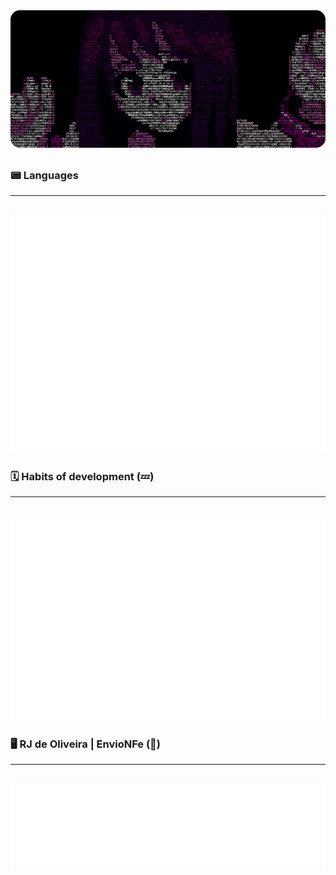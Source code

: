 
<!DOCTYPE html>
<html lang="en">
<head>
    <meta charset="UTF-8">
    <meta name="viewport" content="width=device-width, initial-scale=1.0">
    <link rel="stylesheet"
        href="https://fonts.googleapis.com/css2?family=Material+Symbols+Rounded:opsz,wght,FILL,GRAD@20..48,100..700,0..1,-50..200" />
        <link href="https://fonts.googleapis.com/css2?family=Roboto:ital,wght@0,100..900;1,100..900&display=swap"
        rel="stylesheet">
</head>
<body>
<div style="display:flex;justify-content:center;padding-bottom:10px;"><img src="thumb.gif" style="border-radius:15px;"></div>

<h3><strong>📟 Languages</strong></h3>
<hr>
<div style="display:flex;justify-content:center;padding-top:15px;"><img src="github-metrics.svg"></div>
<h3><strong>🗓️ Habits of development (💤)</strong></h3>
<hr>
<div style="display:flex;justify-content:center;padding-top:15px;"><img src="metrics-habits.svg"></div>
<h3><strong>🖥️ RJ de Oliveira | EnvioNFe (📧)</strong></h3>
<hr>
<div style="display:flex;justify-content:center;padding-top:15px;"><img src="metrics-repo.svg"></div>

</body>
</html>
